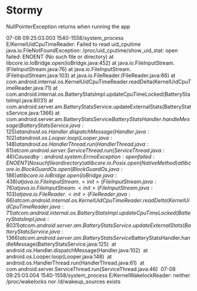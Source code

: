 # Stormy

NullPointerException returns when running the app

07-08 09:25:03.003 1540-1558/system_process E/KernelUidCpuTimeReader: Failed to read uid_cputime
                                                                      java.io.FileNotFoundException: /proc/uid_cputime/show_uid_stat: open failed: ENOENT (No such file or directory)
                                                                          at libcore.io.IoBridge.open(IoBridge.java:452)
                                                                          at java.io.FileInputStream.<init>(FileInputStream.java:76)
                                                                          at java.io.FileInputStream.<init>(FileInputStream.java:103)
                                                                          at java.io.FileReader.<init>(FileReader.java:66)
                                                                          at com.android.internal.os.KernelUidCpuTimeReader.readDelta(KernelUidCpuTimeReader.java:71)
                                                                          at com.android.internal.os.BatteryStatsImpl.updateCpuTimeLocked(BatteryStatsImpl.java:8031)
                                                                          at com.android.server.am.BatteryStatsService.updateExternalStats(BatteryStatsService.java:1366)
                                                                          at com.android.server.am.BatteryStatsService$BatteryStatsHandler.handleMessage(BatteryStatsService.java:125)
                                                                          at android.os.Handler.dispatchMessage(Handler.java:102)
                                                                          at android.os.Looper.loop(Looper.java:148)
                                                                          at android.os.HandlerThread.run(HandlerThread.java:61)
                                                                          at com.android.server.ServiceThread.run(ServiceThread.java:46)
                                                                       Caused by: android.system.ErrnoException: open failed: ENOENT (No such file or directory)
                                                                          at libcore.io.Posix.open(Native Method)
                                                                          at libcore.io.BlockGuardOs.open(BlockGuardOs.java:186)
                                                                          at libcore.io.IoBridge.open(IoBridge.java:438)
                                                                          at java.io.FileInputStream.<init>(FileInputStream.java:76) 
                                                                          at java.io.FileInputStream.<init>(FileInputStream.java:103) 
                                                                          at java.io.FileReader.<init>(FileReader.java:66) 
                                                                          at com.android.internal.os.KernelUidCpuTimeReader.readDelta(KernelUidCpuTimeReader.java:71) 
                                                                          at com.android.internal.os.BatteryStatsImpl.updateCpuTimeLocked(BatteryStatsImpl.java:8031) 
                                                                          at com.android.server.am.BatteryStatsService.updateExternalStats(BatteryStatsService.java:1366) 
                                                                          at com.android.server.am.BatteryStatsService$BatteryStatsHandler.handleMessage(BatteryStatsService.java:125) 
                                                                          at android.os.Handler.dispatchMessage(Handler.java:102) 
                                                                          at android.os.Looper.loop(Looper.java:148) 
                                                                          at android.os.HandlerThread.run(HandlerThread.java:61) 
                                                                          at com.android.server.ServiceThread.run(ServiceThread.java:46) 
07-08 09:25:03.004 1540-1558/system_process E/KernelWakelockReader: neither /proc/wakelocks nor /d/wakeup_sources exists

